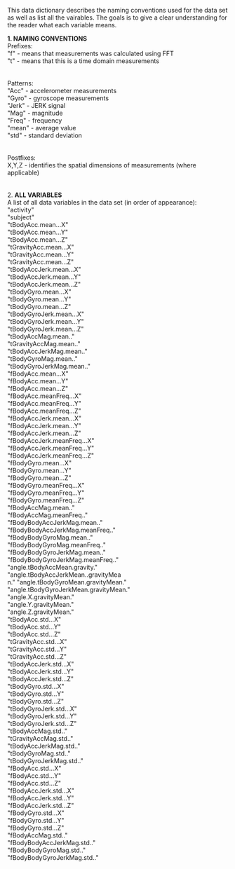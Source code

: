 This data dictionary describes the naming conventions used for the data set as well as list all the vairables.
The goals is to give a clear understanding for the reader what each variable means.

<b>1. NAMING CONVENTIONS </b></br>
Prefixes:</br>
"f" - means that measurements was calculated using FFT</br>
"t" - means that this is a time domain measurements</br>
</br></br>
Patterns:</br>
"Acc" - accelerometer measurements</br>
"Gyro" - gyroscope measurements</br>
"Jerk" -  JERK signal</br>
"Mag" -  magnitude</br>
"Freq" -  frequency</br>
"mean" -  average value</br>
"std" -  standard deviation</br>
</br></br>
Postfixes:</br>
X,Y,Z - identifies the spatial dimensions of measurements (where applicable)</br>
</br></br>
2. <b>ALL VARIABLES</b></br>
A list of all data variables in the data set (in order of appearance):</br>
	"activity"</br>
	"subject"</br>
	"tBodyAcc.mean...X"</br>
	"tBodyAcc.mean...Y"</br>
	"tBodyAcc.mean...Z"</br>
	"tGravityAcc.mean...X"</br>
	"tGravityAcc.mean...Y"</br>
	"tGravityAcc.mean...Z"</br>
	"tBodyAccJerk.mean...X"</br>
	"tBodyAccJerk.mean...Y"</br>
	"tBodyAccJerk.mean...Z"</br>
	"tBodyGyro.mean...X"</br>
	"tBodyGyro.mean...Y"</br>
	"tBodyGyro.mean...Z"</br>
	"tBodyGyroJerk.mean...X"</br>
	"tBodyGyroJerk.mean...Y"</br>
	"tBodyGyroJerk.mean...Z"</br>
	"tBodyAccMag.mean.."</br>
	"tGravityAccMag.mean.."</br>
	"tBodyAccJerkMag.mean.." </br>
	"tBodyGyroMag.mean.." </br>
	"tBodyGyroJerkMag.mean.."</br>
	"fBodyAcc.mean...X" </br>
	"fBodyAcc.mean...Y"</br>
	"fBodyAcc.mean...Z"</br>
	"fBodyAcc.meanFreq...X"</br>
	"fBodyAcc.meanFreq...Y" </br>
	"fBodyAcc.meanFreq...Z" </br>
	"fBodyAccJerk.mean...X" </br>
	"fBodyAccJerk.mean...Y" </br>
	"fBodyAccJerk.mean...Z" </br>
	"fBodyAccJerk.meanFreq...X" </br>
	"fBodyAccJerk.meanFreq...Y"</br>
	"fBodyAccJerk.meanFreq...Z"</br>
	"fBodyGyro.mean...X" </br>
	"fBodyGyro.mean...Y"</br>
	"fBodyGyro.mean...Z"</br>
	"fBodyGyro.meanFreq...X" </br>
	"fBodyGyro.meanFreq...Y" </br>
	"fBodyGyro.meanFreq...Z"</br>
	"fBodyAccMag.mean.." </br>
	"fBodyAccMag.meanFreq.." </br>
	"fBodyBodyAccJerkMag.mean.." </br>
	"fBodyBodyAccJerkMag.meanFreq.."</br>
	"fBodyBodyGyroMag.mean.." </br>
	"fBodyBodyGyroMag.meanFreq.."</br>
	"fBodyBodyGyroJerkMag.mean.."</br>
	"fBodyBodyGyroJerkMag.meanFreq.." </br>
	"angle.tBodyAccMean.gravity." </br>
	"angle.tBodyAccJerkMean..gravityMea</br>n."
	"angle.tBodyGyroMean.gravityMean." </br>
	"angle.tBodyGyroJerkMean.gravityMean." </br>
	"angle.X.gravityMean."</br>
	"angle.Y.gravityMean." </br>
	"angle.Z.gravityMean." </br>
	"tBodyAcc.std...X"</br>
	"tBodyAcc.std...Y" </br>
	"tBodyAcc.std...Z" </br>
	"tGravityAcc.std...X" </br>
	"tGravityAcc.std...Y"</br>
	"tGravityAcc.std...Z"</br>
	"tBodyAccJerk.std...X" </br>
	"tBodyAccJerk.std...Y"</br>
	"tBodyAccJerk.std...Z"</br>
	"tBodyGyro.std...X"</br>
	"tBodyGyro.std...Y" </br>
	"tBodyGyro.std...Z"</br>
	"tBodyGyroJerk.std...X"</br>
	"tBodyGyroJerk.std...Y"</br>
	"tBodyGyroJerk.std...Z" </br>
	"tBodyAccMag.std.." </br>
	"tGravityAccMag.std.." </br>
	"tBodyAccJerkMag.std.." </br>
	"tBodyGyroMag.std.." </br>
	"tBodyGyroJerkMag.std.." </br>
	"fBodyAcc.std...X" </br>
	"fBodyAcc.std...Y"</br>
	"fBodyAcc.std...Z" </br>
	"fBodyAccJerk.std...X" </br>
	"fBodyAccJerk.std...Y" </br>
	"fBodyAccJerk.std...Z" </br>
	"fBodyGyro.std...X" </br>
	"fBodyGyro.std...Y"</br>
	"fBodyGyro.std...Z"</br>
	"fBodyAccMag.std.."</br>
	"fBodyBodyAccJerkMag.std.." </br>
	"fBodyBodyGyroMag.std.."</br>
	"fBodyBodyGyroJerkMag.std.."</br>

 
 
 
 
 
 
 
 
 
 
 
 
 
 
